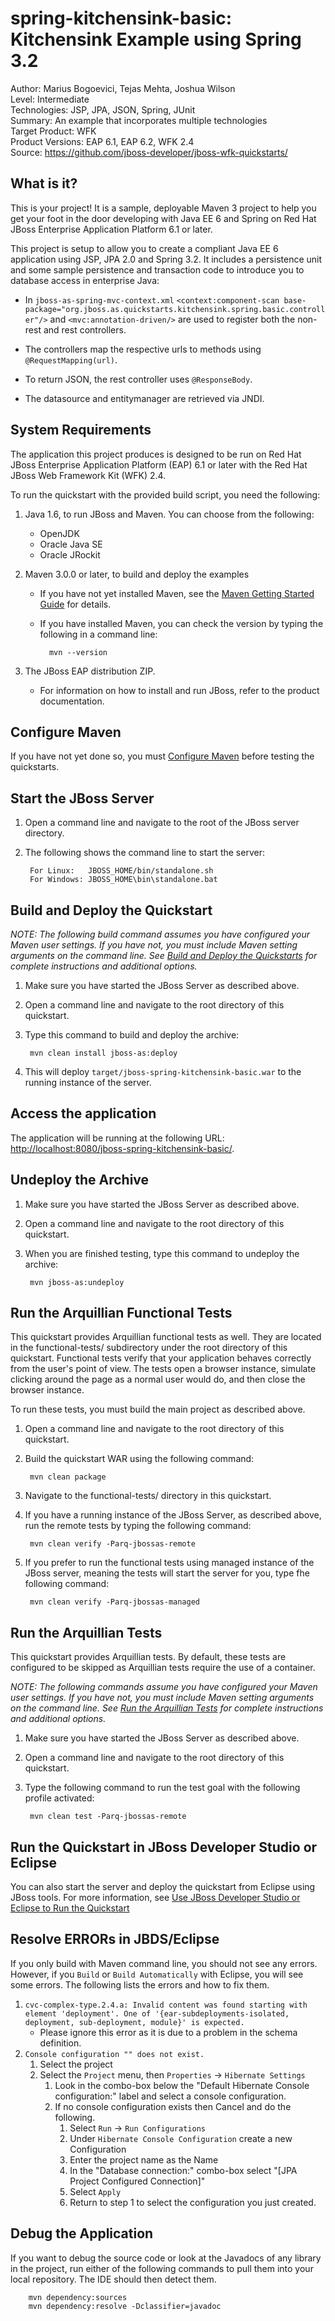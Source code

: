 spring-kitchensink-basic: Kitchensink Example using Spring 3.2
==============================================================
Author: Marius Bogoevici, Tejas Mehta, Joshua Wilson  
Level: Intermediate  
Technologies: JSP, JPA, JSON, Spring, JUnit  
Summary: An example that incorporates multiple technologies  
Target Product: WFK  
Product Versions: EAP 6.1, EAP 6.2, WFK 2.4  
Source: <https://github.com/jboss-developer/jboss-wfk-quickstarts/>  

What is it?
-----------


This is your project! It is a sample, deployable Maven 3 project to help you get your foot in the door developing with 
Java EE 6 and Spring on Red Hat JBoss Enterprise Application Platform 6.1 or later.

This project is setup to allow you to create a compliant Java EE 6 application using JSP, JPA 2.0 and Spring 3.2. It 
includes a persistence unit and some sample persistence and transaction code to introduce you to database access in enterprise Java:

* In `jboss-as-spring-mvc-context.xml` `<context:component-scan base-package="org.jboss.as.quickstarts.kitchensink.spring.basic.controller"/>` and `<mvc:annotation-driven/>` are used to register both the non-rest and rest controllers.

* The controllers map the respective urls to methods using `@RequestMapping(url)`.

* To return JSON, the rest controller uses `@ResponseBody`.

* The datasource and entitymanager are retrieved via JNDI.

System Requirements
-------------------

The application this project produces is designed to be run on Red Hat JBoss Enterprise Application Platform (EAP) 6.1 or 
later with the Red Hat JBoss Web Framework Kit (WFK) 2.4.

To run the quickstart with the provided build script, you need the following:

1. Java 1.6, to run JBoss and Maven. You can choose from the following:
    * OpenJDK
    * Oracle Java SE
    * Oracle JRockit

2. Maven 3.0.0 or later, to build and deploy the examples
    * If you have not yet installed Maven, see the [Maven Getting Started Guide](http://maven.apache.org/guides/getting-started/index.html) for details.
    * If you have installed Maven, you can check the version by typing the following in a command line:

            mvn --version 

3. The JBoss EAP distribution ZIP.
    * For information on how to install and run JBoss, refer to the product documentation.


Configure Maven
---------------

If you have not yet done so, you must [Configure Maven](../README.md#configure-maven) before testing the quickstarts.


Start the JBoss Server
-------------------------

1. Open a command line and navigate to the root of the JBoss server directory.
2. The following shows the command line to start the server:

        For Linux:   JBOSS_HOME/bin/standalone.sh
        For Windows: JBOSS_HOME\bin\standalone.bat

 
Build and Deploy the Quickstart
-------------------------

_NOTE: The following build command assumes you have configured your Maven user settings. If you have not, you must include Maven setting arguments on the command line. See [Build and Deploy the Quickstarts](../README.md#build-and-deploy-the-quickstarts) for complete instructions and additional options._

1. Make sure you have started the JBoss Server as described above.
2. Open a command line and navigate to the root directory of this quickstart.
3. Type this command to build and deploy the archive:

        mvn clean install jboss-as:deploy

4. This will deploy `target/jboss-spring-kitchensink-basic.war` to the running instance of the server.


Access the application
----------------------

The application will be running at the following URL: <http://localhost:8080/jboss-spring-kitchensink-basic/>.


Undeploy the Archive
--------------------

1. Make sure you have started the JBoss Server as described above.
2. Open a command line and navigate to the root directory of this quickstart.
3. When you are finished testing, type this command to undeploy the archive:

        mvn jboss-as:undeploy

Run the Arquillian Functional Tests
-----------------------------------

This quickstart provides Arquillian functional tests as well. They are located in the functional-tests/ subdirectory under the root directory of this quickstart.
Functional tests verify that your application behaves correctly from the user's point of view. The tests open a browser instance, simulate clicking around the page as a normal user would do, and then close the browser instance.

To run these tests, you must build the main project as described above.

1. Open a command line and navigate to the root directory of this quickstart.
2. Build the quickstart WAR using the following command:

        mvn clean package

3. Navigate to the functional-tests/ directory in this quickstart.
4. If you have a running instance of the JBoss Server, as described above, run the remote tests by typing the following command:

        mvn clean verify -Parq-jbossas-remote

5. If you prefer to run the functional tests using managed instance of the JBoss server, meaning the tests will start the server for you, type fhe following command:

        mvn clean verify -Parq-jbossas-managed

Run the Arquillian Tests 
-------------------------

This quickstart provides Arquillian tests. By default, these tests are configured to be skipped as Arquillian tests require the use of a container. 

_NOTE: The following commands assume you have configured your Maven user settings. If you have not, you must include Maven setting arguments on the command line. See [Run the Arquillian Tests](../README.md#run-the-arquillian-tests) for complete instructions and additional options._

1. Make sure you have started the JBoss Server as described above.
2. Open a command line and navigate to the root directory of this quickstart.
3. Type the following command to run the test goal with the following profile activated:

        mvn clean test -Parq-jbossas-remote 



Run the Quickstart in JBoss Developer Studio or Eclipse
-------------------------------------

You can also start the server and deploy the quickstart from Eclipse using JBoss tools. For more information, see 
[Use JBoss Developer Studio or Eclipse to Run the Quickstart](../README.md#use-jboss-developer-studio-or-eclipse-to-run-the-quickstarts)


Resolve ERRORs in JBDS/Eclipse
--------------------------------
If you only build with Maven command line, you should not see any errors. However, if you `Build` or `Build Automatically` 
with Eclipse, you will see some errors. The following lists the errors and how to fix them.
 
1.  `cvc-complex-type.2.4.a: Invalid content was found starting with element 'deployment'. One of '{ear-subdeployments-isolated, deployment, sub-deployment, module}' is expected.`
    *  Please ignore this error as it is due to a problem in the schema definition.  
2.  `Console configuration "" does not exist.`
    1.  Select the project 
    2.  Select the `Project` menu, then `Properties` -> `Hibernate Settings`
        1.  Look in the combo-box below the "Default Hibernate Console configuration:" label and select a console configuration. 
        2.  If no console configuration exists then Cancel and do the following.
            1.  Select `Run` -> `Run Configurations` 
            2.  Under `Hibernate Console Configuration` create a new Configuration
            3.  Enter the project name as the Name
            4.  In the "Database connection:" combo-box select "[JPA Project Configured Connection]"
            5.  Select `Apply`
            6.  Return to step 1 to select the configuration you just created.


Debug the Application
---------------------

If you want to debug the source code or look at the Javadocs of any library in the project, run either of the following 
commands to pull them into your local repository. The IDE should then detect them.

        mvn dependency:sources
        mvn dependency:resolve -Dclassifier=javadoc
